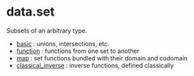 data.set
========

Subsets of an arbitrary type.

* [basic](basic.lean) : unions, intersections, etc.
* [function](function.lean) : functions from one set to another
* [map](map.lean) : set functions bundled with their domain and codomain
* [classical_inverse](classical_inverse.lean) : inverse functions, defined classically